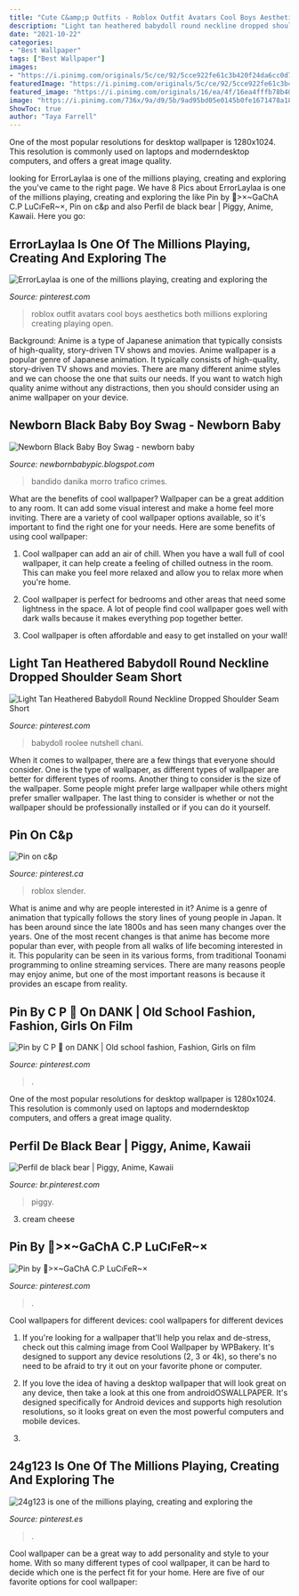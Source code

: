 ```yaml
---
title: "Cute C&amp;p Outfits - Roblox Outfit Avatars Cool Boys Aesthetics Both Millions Exploring Creating Playing Open"
description: "Light tan heathered babydoll round neckline dropped shoulder seam short"
date: "2021-10-22"
categories:
- "Best Wallpaper"
tags: ["Best Wallpaper"]
images:
- "https://i.pinimg.com/originals/5c/ce/92/5cce922fe61c3b420f24da6cc0d77c6b.jpg"
featuredImage: "https://i.pinimg.com/originals/5c/ce/92/5cce922fe61c3b420f24da6cc0d77c6b.jpg"
featured_image: "https://i.pinimg.com/originals/16/ea/4f/16ea4fffb78b400728a81c754bc940a6.png"
image: "https://i.pinimg.com/736x/9a/d9/5b/9ad95bd05e0145b0fe1671478a18c145.jpg"
ShowToc: true
author: "Taya Farrell"
---
```



One of the most popular resolutions for desktop wallpaper is 1280x1024. This resolution is commonly used on laptops and moderndesktop computers, and offers a great image quality.

	

		
looking for ErrorLaylaa is one of the millions playing, creating and exploring the you've came to the right page. We have 8 Pics about ErrorLaylaa is one of the millions playing, creating and exploring the like Pin by 💉&gt;×~GaChA C.P LuCıFeR~×, Pin on c&amp;p and also Perfil de black bear | Piggy, Anime, Kawaii. Here you go:
		
    
## ErrorLaylaa Is One Of The Millions Playing, Creating And Exploring The

<img loading=lazy src="https://i.pinimg.com/originals/cc/e9/8f/cce98f9d4dc67be9c71a7b1b1e926bd9.png" onerror="this.onerror=null;this.src='https://tse1.mm.bing.net/th?id=OIP.UibBXlhyYpnx4_JsXw0wWAAAAA&amp;pid=15.1';" alt="ErrorLaylaa is one of the millions playing, creating and exploring the">

_Source: pinterest.com_

>roblox outfit avatars cool boys aesthetics both millions exploring creating playing open. 

	

Background: Anime is a type of Japanese animation that typically consists of high-quality, story-driven TV shows and movies.
Anime wallpaper is a popular genre of Japanese animation. It typically consists of high-quality, story-driven TV shows and movies. There are many different anime styles and we can choose the one that suits our needs. If you want to watch high quality anime without any distractions, then you should consider using an anime wallpaper on your device.

    
## Newborn Black Baby Boy Swag - Newborn Baby

<img loading=lazy src="https://i.pinimg.com/originals/5c/ce/92/5cce922fe61c3b420f24da6cc0d77c6b.jpg" onerror="this.onerror=null;this.src='https://tse4.mm.bing.net/th?id=OIP.3BdgFN4bNf-sDIE05n4tNgHaKG&amp;pid=15.1';" alt="Newborn Black Baby Boy Swag - newborn baby">

_Source: newbornbabypic.blogspot.com_

>bandido danika morro trafico crimes. 

	

What are the benefits of cool wallpaper?
Wallpaper can be a great addition to any room. It can add some visual interest and make a home feel more inviting. There are a variety of cool wallpaper options available, so it's important to find the right one for your needs. Here are some benefits of using cool wallpaper: 
1. Cool wallpaper can add an air of chill. When you have a wall full of cool wallpaper, it can help create a feeling of chilled outness in the room. This can make you feel more relaxed and allow you to relax more when you're home. 

2. Cool wallpaper is perfect for bedrooms and other areas that need some lightness in the space. A lot of people find cool wallpaper goes well with dark walls because it makes everything pop together better. 

3. Cool wallpaper is often affordable and easy to get installed on your wall!

    
## Light Tan Heathered Babydoll Round Neckline Dropped Shoulder Seam Short

<img loading=lazy src="https://i.pinimg.com/originals/c5/bd/75/c5bd755a3bee2934b347c81991d8c788.jpg" onerror="this.onerror=null;this.src='https://tse2.mm.bing.net/th?id=OIP.OEFQq9odNB5gY_LqERmOQQHaLH&amp;pid=15.1';" alt="Light Tan Heathered Babydoll Round Neckline Dropped Shoulder Seam Short">

_Source: pinterest.com_

>babydoll roolee nutshell chani. 

	

When it comes to wallpaper, there are a few things that everyone should consider. One is the type of wallpaper, as different types of wallpaper are better for different types of rooms. Another thing to consider is the size of the wallpaper. Some people might prefer large wallpaper while others might prefer smaller wallpaper. The last thing to consider is whether or not the wallpaper should be professionally installed or if you can do it yourself.

    
## Pin On C&amp;p

<img loading=lazy src="https://i.pinimg.com/originals/7f/df/90/7fdf90f9730ebf766e75e30b3b1f778c.png" onerror="this.onerror=null;this.src='https://tse1.mm.bing.net/th?id=OIP.QavcIX_y7-VJyke12DXAZQAAAA&amp;pid=15.1';" alt="Pin on c&amp;p">

_Source: pinterest.ca_

>roblox slender. 

	

What is anime and why are people interested in it?
Anime is a genre of animation that typically follows the story lines of young people in Japan. It has been around since the late 1800s and has seen many changes over the years. One of the most recent changes is that anime has become more popular than ever, with people from all walks of life becoming interested in it. This popularity can be seen in its various forms, from traditional Toonami programming to online streaming services. There are many reasons people may enjoy anime, but one of the most important reasons is because it provides an escape from reality.

    
## Pin By C P 🍒 On DANK | Old School Fashion, Fashion, Girls On Film

<img loading=lazy src="https://i.pinimg.com/736x/9a/d9/5b/9ad95bd05e0145b0fe1671478a18c145.jpg" onerror="this.onerror=null;this.src='https://tse2.mm.bing.net/th?id=OIP.pr3APcHgT73FH3LNxpUBDAHaHP&amp;pid=15.1';" alt="Pin by C P 🍒 on DANK | Old school fashion, Fashion, Girls on film">

_Source: pinterest.com_

>. 

	

One of the most popular resolutions for desktop wallpaper is 1280x1024. This resolution is commonly used on laptops and moderndesktop computers, and offers a great image quality.

    
## Perfil De Black Bear | Piggy, Anime, Kawaii

<img loading=lazy src="https://i.pinimg.com/736x/b5/fb/37/b5fb37f5d4de9bbd04339e25c768afc5.jpg" onerror="this.onerror=null;this.src='https://tse2.mm.bing.net/th?id=OIP.2KAVQ3TP7FCTxsKSTCLJbAHaHa&amp;pid=15.1';" alt="Perfil de black bear | Piggy, Anime, Kawaii">

_Source: br.pinterest.com_

>piggy. 

	

3. cream cheese 

    
## Pin By 💉&gt;×~GaChA C.P LuCıFeR~×

<img loading=lazy src="https://i.pinimg.com/originals/36/05/76/36057673714c9f94f5ef3e9a2ce0baaf.jpg" onerror="this.onerror=null;this.src='https://tse3.mm.bing.net/th?id=OIP.Hf2jZah3gdSBUTZ8aISP9wAAAA&amp;pid=15.1';" alt="Pin by 💉&gt;×~GaChA C.P LuCıFeR~×">

_Source: pinterest.com_

>. 

	

Cool wallpapers for different devices:
cool wallpapers for different devices 

1. If you're looking for a wallpaper that'll help you relax and de-stress, check out this calming image from Cool Wallpaper by WPBakery. It's designed to support any device resolutions (2, 3 or 4k), so there's no need to be afraid to try it out on your favorite phone or computer.

2. If you love the idea of having a desktop wallpaper that will look great on any device, then take a look at this one from androidOSWALLPAPER. It's designed specifically for Android devices and supports high resolution resolutions, so it looks great on even the most powerful computers and mobile devices.

3.

    
## 24g123 Is One Of The Millions Playing, Creating And Exploring The

<img loading=lazy src="https://i.pinimg.com/originals/16/ea/4f/16ea4fffb78b400728a81c754bc940a6.png" onerror="this.onerror=null;this.src='https://tse1.mm.bing.net/th?id=OIP.bGA-B7wHfUWEnV64ZPGEkwAAAA&amp;pid=15.1';" alt="24g123 is one of the millions playing, creating and exploring the">

_Source: pinterest.es_

>. 

	

Cool wallpaper can be a great way to add personality and style to your home. With so many different types of cool wallpaper, it can be hard to decide which one is the perfect fit for your home. Here are five of our favorite options for cool wallpaper: 


